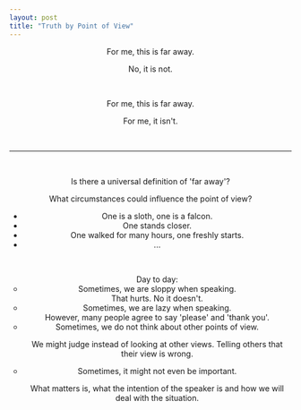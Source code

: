 ```yaml
---
layout: post
title: "Truth by Point of View"
---
```

<link rel="stylesheet" href="/css/post.css">

<div style="text-align:center;">
<p>For me, this is far away.</p>
<p>No, it is not.</p>
<br/>
<p>For me, this is far away.</p>
<p>For me, it isn't.</p>
</div>
<br/>
<hr>
<br/>

<div style="text-align:center;">

<p>Is there a universal definition of 'far away'?</p>
<p><div class="tooltip">
   What circumstances could influence the point of view?
    <div class="tooltiptext">
      <ul>
        <li>One is a sloth, one is a falcon.</li>
        <li>One stands closer.</li>
        <li>One walked for many hours, one freshly starts.</li>
        <li>...</li>
      </ul>
    </div>
  </div></p>

<br/>
  <ul style="list-style-type:circle;">
  <li style="list-style-type:none;">Day to day:</li>
  <li><div class="tooltip">Sometimes, we are sloppy when speaking.
    <div class="tooltiptext" style="text-align:center;">
      That hurts. No it doesn't.</div></div></li>

  <li><div class="tooltip">Sometimes, we are lazy when speaking.
    <div class="tooltiptext" style="text-align:center;">
     However, many people agree to say 'please' and 'thank you'.</div></div></li>
  <li><div class="tooltip">Sometimes, we do not think about other points of view.
    <div class="tooltiptext" style="text-align:center;">
     <p>We might judge instead of looking at other views. Telling others that their view is wrong.</p></div></div></li>
  <li><div class="tooltip">Sometimes, it might not even be important.
    <div class="tooltiptext" style="text-align:center;">
     <p>What matters is, what the intention of the speaker is and how we will deal with the situation.</p></div></div></li>
  </ul>
